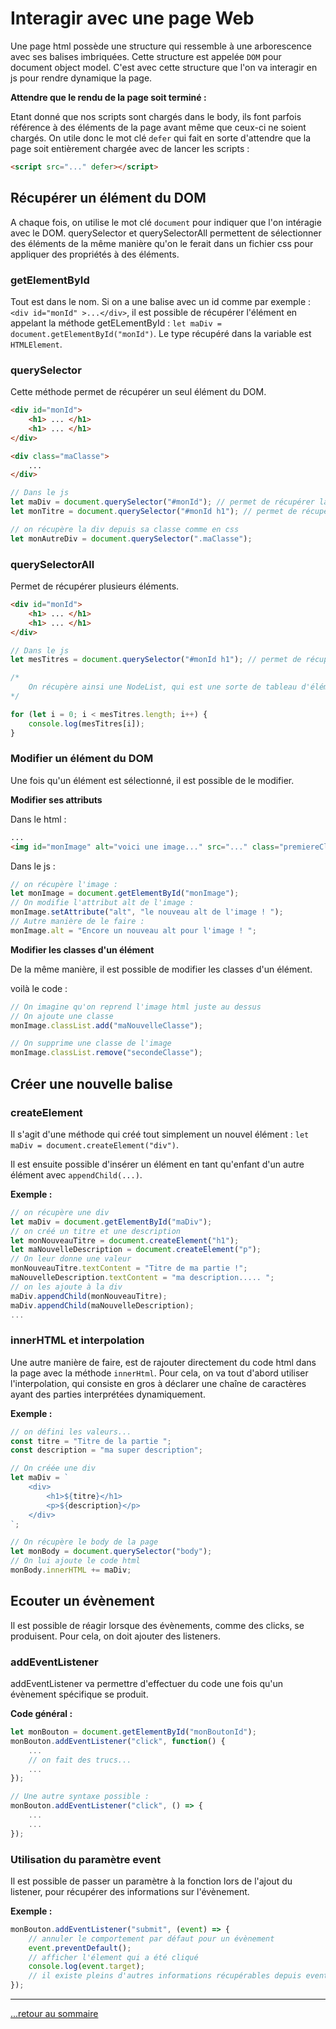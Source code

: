 # Interagir avec une page Web

Une page html possède une structure qui ressemble à une arborescence avec ses balises imbriquées. Cette structure est appelée `DOM` pour document object model.
C'est avec cette structure que l'on va interagir en js pour rendre dynamique la page.

**Attendre que le rendu de la page soit terminé :**

Etant donné que nos scripts sont chargés dans le body, ils font parfois référence à des éléments de la page avant même que ceux-ci ne soient chargés. On utile donc le mot clé `defer` qui fait en sorte d'attendre que la page soit entièrement chargée avec de lancer les scripts :

```html
<script src="..." defer></script>
```

## Récupérer un élément du DOM

A chaque fois, on utilise le mot clé `document` pour indiquer que l'on intéragie avec le DOM. querySelector et querySelectorAll permettent de sélectionner des éléments de la même manière qu'on le ferait dans un fichier css pour appliquer des propriétés à des éléments.

### getElementById

Tout est dans le nom. Si on a une balise avec un id comme par exemple : `<div id="monId" >...</div>`, il est possible de récupérer l'élément en appelant la méthode getELementById : `let maDiv = document.getElementById("monId")`.
Le type récupéré dans la variable est `HTMLElement`.

### querySelector

Cette méthode permet de récupérer un seul élément du DOM.

```html
<div id="monId">
    <h1> ... </h1>
    <h1> ... </h1>
</div>

<div class="maClasse">
    ...
</div>
```

```js
// Dans le js
let maDiv = document.querySelector("#monId"); // permet de récupérer la div
let monTitre = document.querySelector("#monId h1"); // permet de récupérer le premier titre

// on récupère la div depuis sa classe comme en css 
let monAutreDiv = document.querySelector(".maClasse");
```

### querySelectorAll

Permet de récupérer plusieurs éléments.

```html
<div id="monId">
    <h1> ... </h1>
    <h1> ... </h1>
</div>
```

```js
// Dans le js
let mesTitres = document.querySelector("#monId h1"); // permet de récupérer les deux titres

/*
    On récupère ainsi une NodeList, qui est une sorte de tableau d'éléments que l'on peut parcourir
*/

for (let i = 0; i < mesTitres.length; i++) {
    console.log(mesTitres[i]);
}
```

### Modifier un élément du DOM

Une fois qu'un élément est sélectionné, il est possible de le modifier.

**Modifier ses attributs**

Dans le html :

```html
...
<img id="monImage" alt="voici une image..." src="..." class="premiereClasse secondeClasse">
```

Dans le js :

```js
// on récupère l'image :
let monImage = document.getElementById("monImage");
// On modifie l'attribut alt de l'image :
monImage.setAttribute("alt", "le nouveau alt de l'image ! ");
// Autre manière de le faire :
monImage.alt = "Encore un nouveau alt pour l'image ! ";
```

**Modifier les classes d'un élément**

De la même manière, il est possible de modifier les classes d'un élément.

voilà le code :

```js
// On imagine qu'on reprend l'image html juste au dessus
// On ajoute une classe 
monImage.classList.add("maNouvelleClasse");

// On supprime une classe de l'image
monImage.classList.remove("secondeClasse");
```

## Créer une nouvelle balise

### createElement

Il s'agit d'une méthode qui créé tout simplement un nouvel élément : `let maDiv = document.createElement("div")`.

Il est ensuite possible d'insérer un élément en tant qu'enfant d'un autre élément avec `appendChild(...)`.

**Exemple :**

```js
// on récupère une div
let maDiv = document.getElementById("maDiv");
// on créé un titre et une description
let monNouveauTitre = document.createElement("h1");
let maNouvelleDescription = document.createElement("p");
// On leur donne une valeur
monNouveauTitre.textContent = "Titre de ma partie !";
maNouvelleDescription.textContent = "ma description..... ";
// on les ajoute à la div 
maDiv.appendChild(monNouveauTitre);
maDiv.appendChild(maNouvelleDescription);
...
```

### innerHTML et interpolation

Une autre manière de faire, est de rajouter directement du code html dans la page avec la méthode `innerHtml`.
Pour cela, on va tout d'abord utiliser l'interpolation, qui consiste en gros à déclarer une chaîne de caractères ayant des parties interprétées dynamiquement.

**Exemple :**

```js
// on défini les valeurs...
const titre = "Titre de la partie ";
const description = "ma super description";

// On créée une div
let maDiv = `
    <div>
        <h1>${titre}</h1>
        <p>${description}</p>
    </div>
`;

// On récupère le body de la page
let monBody = document.querySelector("body");
// On lui ajoute le code html
monBody.innerHTML += maDiv;
```

## Ecouter un évènement

Il est possible de réagir lorsque des évènements, comme des clicks, se produisent. Pour cela, on doit ajouter des listeners.

### addEventListener

addEventListener va permettre d'effectuer du code une fois qu'un évènement spécifique se produit.

**Code général :**

```js
let monBouton = document.getElementById("monBoutonId");
monBouton.addEventListener("click", function() {
    ...
    // on fait des trucs...
    ...
});

// Une autre syntaxe possible :
monBouton.addEventListener("click", () => {
    ...
    ...
});
```

### Utilisation du paramètre event

Il est possible de passer un paramètre à la fonction lors de l'ajout du listener, pour récupérer des informations sur l'évènement.

**Exemple :**

```js
monBouton.addEventListener("submit", (event) => {
    // annuler le comportement par défaut pour un évènement
    event.preventDefault();
    // afficher l'élement qui a été cliqué
    console.log(event.target);
    // il existe pleins d'autres informations récupérables depuis event
});
```



---

[...retour au sommaire](../sommaire.md)